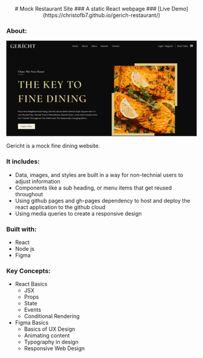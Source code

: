 <p align="center">
 # Mock Restaurant Site 
 ### A static React webpage 
 ### [Live Demo](https://christofb7.github.io/gerich-restaurant/) 
</p>
 

### About:
![](src/assets/hero.png "hero section")

Gericht is a mock fine dining website.

### It includes:
 - Data, images, and styles are built in a way for non-technial users to adjust information
 - Components like a sub heading, or menu items that get reused throughout
 - Using github pages and gh-pages dependency to host and deploy the react application to the github cloud
 - Using media queries to create a responsive design

 ### Built with:
 - React
 - Node js
 - Figma

 ### Key Concepts:
- React Basics
    - JSX
    - Props
    - State
    - Events
    - Conditional Rendering
- Figma Basics
    - Basics of UX Design
    - Animating content
    - Typography in design
    - Responsive Web Design

